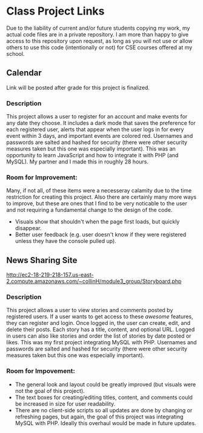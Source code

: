 # Class Project Links

Due to the liability of current and/or future students copying my work, my actual code files are in a private repository. I am more than happy to give access to this repository upon request, as long as you will not use or allow others to use this code (intentionally or not) for CSE courses offered at my school.


## Calendar
Link will be posted after grade for this project is finalized.

### Description

This project allows a user to register for an account and make events for any date they choose. It includes a dark mode that saves the preference for each registered user, alerts that appear when the user logs in for every event within 3 days, and important events are colored red. Usernames and passwords are salted and hashed for security (there were other security measures taken but this one was especially important). This was an opportunity to learn JavaScript and how to integrate it with PHP (and MySQL). My partner and I made this in roughly 28 hours. 

### Room for Improvement:

Many, if not all, of these items were a necesseray calamity due to the time restriction for creating this project. Also there are certainly many more ways to improve, but these are ones that I find to be very noticable to the user and not requiring a fundamental change to the design of the code.
* Visuals show that shouldn't when the page first loads, but quickly disappear.
* Better user feedback (e.g. user doesn't know if they were registered unless they have the console pulled up).


## News Sharing Site
http://ec2-18-219-218-157.us-east-2.compute.amazonaws.com/~collinH/module3_group/Storyboard.php

### Description

This project allows a user to view stories and comments posted by registered users. If a user wants to get access to these *awesome* features, they can register and login. Once logged in, the user can create, edit, and delete their posts. Each story has a title, content, and optional URL. Logged in users can also like stories and order the list of stories by date posted or likes. This was my first project integrating MySQL with PHP. Usernames and passwords are salted and hashed for security (there were other security measures taken but this one was especially important).

### Room for Impovement:

* The general look and layout could be greatly improved (but visuals were not the goal of this project).
* The text boxes for creating/editing titles, content, and comments could be increased in size for user readability.
* There are no client-side scripts so all updates are done by changing or refreshing pages, but again, the goal of this project was integrating MySQL with PHP. Ideally this overhaul would be made in future updates.

